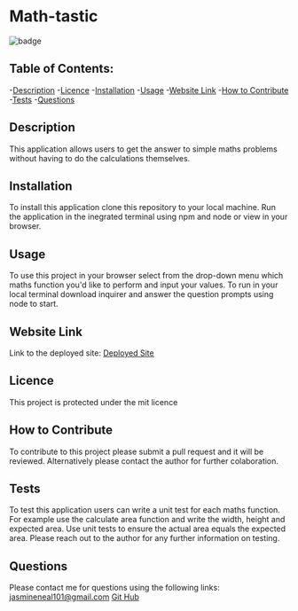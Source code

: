 # Math-tastic
  ![badge](https://img.shields.io/badge/license-mit-blue)

## Table of Contents:
-[Description](#description)
-[Licence](#licence)
-[Installation](#installation)
-[Usage](#usage)
-[Website Link](#website-link)
-[How to Contribute](#how-to-contribute)
-[Tests](#tests)
-[Questions](#questions)

## Description
This application allows users to get the answer to simple maths problems without having to do the calculations themselves.

## Installation  
To install this application clone this repository to your local machine. Run the application in the inegrated terminal using npm and node or view in your browser.

## Usage  
To use this project in your browser select from the drop-down menu which maths function you'd like to perform and input your values. To run in your local terminal download inquirer and answer the question prompts using node to start.

## Website Link
Link to the deployed site: [Deployed Site](https://jvn101.github.io/02-Advanced-CSS-Jasmines-Portfolio/)

## Licence
  This project is protected under the mit licence
      

## How to Contribute
To contribute to this project please submit a pull request and it will be reviewed. Alternatively please contact the author for further colaboration.

## Tests
To test this application users can write a unit test for each maths function. For example use the calculate area function and write the width, height and expected area. Use unit tests to ensure the actual area equals the expected area. Please reach out to the author for any further information on testing.

## Questions
Please contact me for questions using the following links:
jasmineneal101@gmail.com
[Git Hub](https://github.com/Jvn101)
